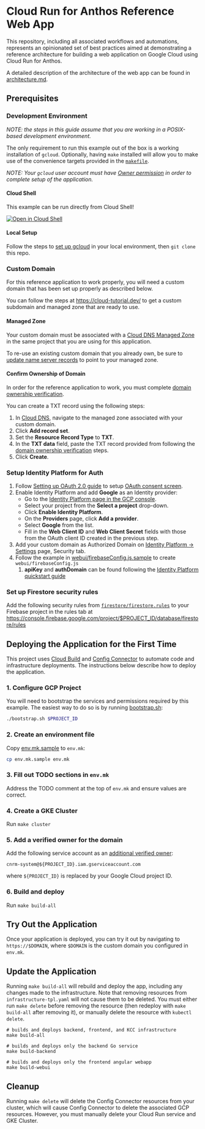 # Cloud Run for Anthos Reference Web App

This repository, including all associated workflows and automations, represents
an opinionated set of best practices aimed at demonstrating a reference architecture
for building a web application on Google Cloud using Cloud Run for Anthos.

A detailed description of the architecture of the web app can be found in [architecture.md][].

## Prerequisites

### Development Environment

*NOTE: the steps in this guide assume that you are working in a POSIX-based development environment.*

The only requirement to run this example out of the box is a working installation of `gcloud`. Optionally, having `make` installed will allow you to make use of the
convenience targets provided in the [`makefile`][].

*NOTE: Your `gcloud` user account must have [Owner permission][] in order to complete setup of
the application.*

#### Cloud Shell

This example can be run directly from Cloud Shell!

[![Open in Cloud Shell](https://gstatic.com/cloudssh/images/open-btn.svg)](https://ssh.cloud.google.com/cloudshell/editor?cloudshell_git_repo=https%3A%2F%2Fgithub.com%2FGoogleCloudPlatform%2Fcloud-run-anthos-reference-web-app&cloudshell_git_branch=master)

#### Local Setup

Follow the steps to [set up gcloud][] in your local environment, then `git clone` this repo.

### Custom Domain

For this reference application to work properly, you will need a custom domain that has been
set up properly as described below.

You can follow the steps at https://cloud-tutorial.dev/ to get a custom subdomain and managed zone that are
ready to use.

#### Managed Zone

Your custom domain must be associated with a [Cloud DNS Managed Zone][] in the same project that
you are using for this application.

To re-use an existing custom domain that you already own, be sure to [update name server records][]
to point to your managed zone.

#### Confirm Ownership of Domain

In order for the reference application to work, you must complete [domain ownership verification][].

You can create a TXT record using the following steps:

1. In [Cloud DNS][], navigate to the managed zone associated with your custom domain.
2. Click **Add record set**.
3. Set the **Resource Record Type** to **TXT**.
4. In the **TXT data** field, paste the TXT record provided from following the [domain ownership verification][] steps.
5. Click **Create**.

### Setup Identity Platform for Auth

1. Follow [Setting up OAuth 2.0 guide][] to setup [OAuth consent screen][].
2. Enable Identity Platform and add **Google** as an Identity provider:
   * Go to the [Identity Platform page in the GCP console][].
   * Select your project from the **Select a project** drop-down.
   * Click **Enable Identity Platform**.
   * On the **Providers** page, click **Add a provider**.
   * Select **Google** from the list.
   * Fill in the **Web Client ID** and **Web Client Secret** fields with those from the OAuth client ID created in the previous step.
3. Add your custom domain as Authorized Domain on [Identity Platform -> Settings][] page, Security tab.
4. Follow the example in [webui/firebaseConfig.js.sample](webui/firebaseConfig.js.sample) to create `webui/firebaseConfig.js`
    1. **apiKey** and **authDomain** can be found following the [Identity Platform quickstart guide][]

### Set up Firestore security rules

Add the following security rules from [`firestore/firestore.rules`](firestore/firestore.rules) to your Firebase project in the rules tab at
https://console.firebase.google.com/project/$PROJECT_ID/database/firestore/rules

## Deploying the Application for the First Time
This project uses [Cloud Build][] and [Config Connector][] to automate code and infrastructure deployments.
The instructions below describe how to deploy the application.

### 1. Configure GCP Project

You will need to bootstrap the services and permissions required by this example.
The easiest way to do so is by running [bootstrap.sh](bootstrap.sh):

```bash
./bootstrap.sh $PROJECT_ID
```

### 2. Create an environment file
Copy [env.mk.sample](env.mk.sample) to `env.mk`:

```bash
cp env.mk.sample env.mk
```

### 3. Fill out TODO sections in `env.mk`

Address the TODO comment at the top of `env.mk` and ensure values are correct.

### 4. Create a GKE Cluster

Run `make cluster`

### 5. Add a verified owner for the domain

Add the following service account as an [additional verified owner][]:

`cnrm-system@${PROJECT_ID}.iam.gserviceaccount.com`

where `${PROJECT_ID}` is replaced by your Google Cloud project ID.

### 6. Build and deploy

Run `make build-all`

## Try Out the Application

Once your application is deployed, you can try it out by navigating to `https://$DOMAIN`, where `$DOMAIN` is the custom domain
you configured in `env.mk`.

## Update the Application
Running `make build-all` will rebuild and deploy the app, including any changes made to the infrastructure. Note that removing resources from `infrastructure-tpl.yaml` will not cause them to be deleted. You must either run `make delete` before
removing the resource (then redeploy with `make build-all` after removing it), or manually delete the resource with `kubectl delete`.

```shell
# builds and deploys backend, frontend, and KCC infrastructure
make build-all

# builds and deploys only the backend Go service
make build-backend

# builds and deploys only the frontend angular webapp
make build-webui
```

## Cleanup
Running `make delete` will delete the Config Connector resources from your cluster, which will cause Config Connector to delete the associated GCP resources.
However, you must manually delete your Cloud Run service and GKE Cluster.

[Cloud Build]: https://cloud.google.com/cloud-build/docs
[Config Connector]: https://cloud.google.com/config-connector/docs
[Cloud DNS Managed Zone]: https://cloud.google.com/dns/zones
[Cloud DNS]: https://console.cloud.google.com/net-services/dns/zones
[update name server records]: https://cloud.google.com/dns/docs/migrating#update_your_registrars_name_server_records
[domain ownership verification]: https://cloud.google.com/storage/docs/domain-name-verification#verification
[additional verified owner]: https://cloud.google.com/storage/docs/domain-name-verification?_ga=2.256052552.-234301672.1582050261#additional_verified_owners
[Identity Platform quickstart guide]: https://cloud.google.com/identity-platform/docs/quickstart-email-password#sign_the_user_in
[Identity Platform page in the GCP console]: https://console.cloud.google.com/marketplace/details/google-cloud-platform/customer-identity
[OAuth consent screen]: https://console.cloud.google.com/apis/credentials/consent
[Identity Platform -> Settings]: https://console.cloud.google.com/customer-identity/settings
[Setting up OAuth 2.0 guide]: https://support.google.com/cloud/answer/6158849?hl=en
[set up gcloud]: https://cloud.google.com/sdk/docs
[`makefile`]: makefile
[Owner permission]: https://console.cloud.google.com/iam-admin/roles/details/roles%3Cowner
[architecture.md]: ./architecture.md
